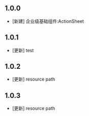 <!--
 * @Author: lipeng 1162423147@qq.com
 * @Date: 2023-09-24 18:35:23
 * @LastEditors: lipeng 1162423147@qq.com
 * @LastEditTime: 2023-10-02 21:59:08
 * @FilePath: /phoenix_actionsheet/CHANGELOG.md
 * @Description: 这是默认设置,请设置`customMade`, 打开koroFileHeader查看配置 进行设置: https://github.com/OBKoro1/koro1FileHeader/wiki/%E9%85%8D%E7%BD%AE
-->
## 1.0.0

* [新建] 企业级基础组件:ActionSheet

## 1.0.1

* [更新] test

## 1.0.2

* [更新] resource path

## 1.0.3

* [更新] resource path